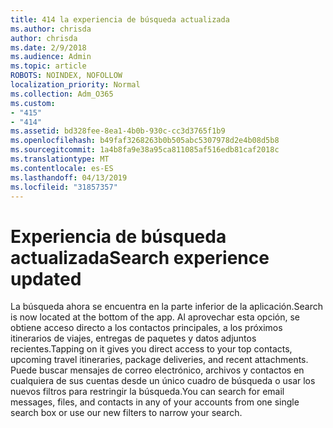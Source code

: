 ```yaml
---
title: 414 la experiencia de búsqueda actualizada
ms.author: chrisda
author: chrisda
ms.date: 2/9/2018
ms.audience: Admin
ms.topic: article
ROBOTS: NOINDEX, NOFOLLOW
localization_priority: Normal
ms.collection: Adm_O365
ms.custom:
- "415"
- "414"
ms.assetid: bd328fee-8ea1-4b0b-930c-cc3d3765f1b9
ms.openlocfilehash: b49faf3268263b0b505abc5307978d2e4b08d5b8
ms.sourcegitcommit: 1a4b8fa9e38a95ca811085af516edb81caf2018c
ms.translationtype: MT
ms.contentlocale: es-ES
ms.lasthandoff: 04/13/2019
ms.locfileid: "31857357"
---
```

# <a name="search-experience-updated"></a><span data-ttu-id="0e2a1-102">Experiencia de búsqueda actualizada</span><span class="sxs-lookup"><span data-stu-id="0e2a1-102">Search experience updated</span></span>

<span data-ttu-id="0e2a1-103">La búsqueda ahora se encuentra en la parte inferior de la aplicación.</span><span class="sxs-lookup"><span data-stu-id="0e2a1-103">Search is now located at the bottom of the app.</span></span> <span data-ttu-id="0e2a1-104">Al aprovechar esta opción, se obtiene acceso directo a los contactos principales, a los próximos itinerarios de viajes, entregas de paquetes y datos adjuntos recientes.</span><span class="sxs-lookup"><span data-stu-id="0e2a1-104">Tapping on it gives you direct access to your top contacts, upcoming travel itineraries, package deliveries, and recent attachments.</span></span> <span data-ttu-id="0e2a1-105">Puede buscar mensajes de correo electrónico, archivos y contactos en cualquiera de sus cuentas desde un único cuadro de búsqueda o usar los nuevos filtros para restringir la búsqueda.</span><span class="sxs-lookup"><span data-stu-id="0e2a1-105">You can search for email messages, files, and contacts in any of your accounts from one single search box or use our new filters to narrow your search.</span></span>
